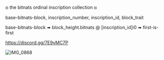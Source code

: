 ⦻ the bitnats ordinal inscription collection ⦻

base-bitnats-block, inscription_number, inscription_id, block_trait

base-bitnats-block ➠ block_height.bitnats @ [inscription_id]i0 ➠ first-is-first

https://discord.gg/7E9vMC7P

![IMG_0868](https://github.com/user-attachments/assets/be3fecff-c8e3-42e3-84ae-a60c66df9f69)
